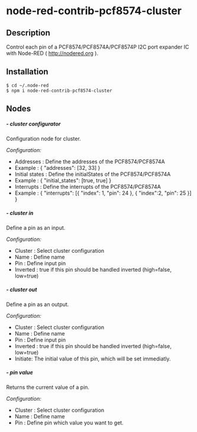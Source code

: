 # node-red-contrib-pcf8574-cluster
## Description

Control each pin of a PCF8574/PCF8574A/PCF8574P I2C port expander IC with Node-RED ( <http://nodered.org> ).

## Installation

```
$ cd ~/.node-red
$ npm i node-red-contrib-pcf8574-cluster
```

## Nodes

##### - cluster configurator

Configuration node for cluster.

*Configuration:*
- Addresses : Define the addresses of the PCF8574/PCF8574A
- Example : { "addresses": [32, 33] }
- Initial states : Define the initialStates of the PCF8574/PCF8574A
- Example : { "initial_states": [true, true] }
- Interrupts : Define the interrupts of the PCF8574/PCF8574A
- Example : { "interrupts": [{ "index": 1, "pin": 24 }, { "index":2, "pin": 25 }] }

##### - cluster in

Define a pin as an input.

*Configuration:*
- Cluster : Select cluster configuration
- Name : Define name
- Pin : Define input pin
- Inverted : true if this pin should be handled inverted (high=false, low=true)

##### - cluster out

Define a pin as an output.

*Configuration:*
- Cluster : Select cluster configuration
- Name : Define name
- Pin : Define input pin
- Inverted : true if this pin should be handled inverted (high=false, low=true)
- Initiate: The initial value of this pin, which will be set immediatly.

##### - pin value

Returns the current value of a pin.

*Configuration:*
- Cluster : Select cluster configuration
- Name : Define name
- Pin : Define pin which value you want to get.
